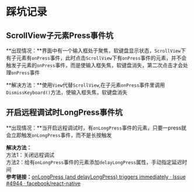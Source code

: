 # 踩坑记录

## ScrollView子元素Press事件坑

**出现情况：**界面中有一个输入框处于聚焦，软键盘显示状态，`ScrollView`下有子元素有`onPress`事件，此时点击`ScrollView`下有`onPress`事件的元素，并不会触发子元素的`onPress`事件，而是使输入框失焦，软键盘消失，第二次点击才会处理`onPress`事件

**解决方法：**使用`View`代替`ScrollView`,在子元素`onPress`事件里调用`DismissKeyboard()`方法，使输入框失焦，软键盘消失

## 开启远程调试时LongPress事件坑

**出现情况：**当开启远程调试时，有`onLongPress`事件的元素，只要一press就会立即触发`onLongPress`事件，而不是长按触发

**解决方法：**  
方法1：关闭远程调试  
方法2：给有`onLongPress`事件的元素添加`delayLongPress`属性，手动指定延迟时间  
**参考链接：**[onLongPress (and delayLongPress) triggers immediately · Issue #4944 · facebook/react-native](https://github.com/facebook/react-native/issues/4944)